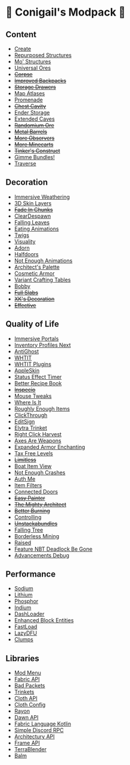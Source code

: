 # 💜 Conigail's Modpack 💜

## Content

- [Create](https://modrinth.com/mod/create-fabric)
- [Repurposed Structures](https://modrinth.com/mod/repurposed-structures-fabric)
- [Mo' Structures](https://modrinth.com/mod/mo-structures)
- [Universal Ores](https://modrinth.com/mod/universal_ores)
- ~~[Corpse](https://www.curseforge.com/minecraft/mc-mods/corpse)~~
- ~~[Improved Backpacks](https://www.curseforge.com/minecraft/mc-mods/improvedbackpacks)~~
- ~~[Storage Drawers](https://www.curseforge.com/minecraft/mc-mods/storage-drawers)~~
- [Map Atlases](https://modrinth.com/mod/map-atlases)
- [Promenade](https://modrinth.com/mod/promenade)
- ~~[Chest Cavity](https://modrinth.com/mod/chest-cavity)~~
- [Ender Storage](https://www.curseforge.com/minecraft/mc-mods/ender-storage-1-8)
- [Extended Caves](https://www.curseforge.com/minecraft/mc-mods/extended-caves)
- ~~[Randomium Ore](https://www.curseforge.com/minecraft/mc-mods/randomium-ore)~~
- ~~[Metal Barrels](https://www.curseforge.com/minecraft/mc-mods/metal-barrels)~~
- ~~[More Observers](https://www.curseforge.com/minecraft/mc-mods/more-observers)~~
- ~~[More Minecarts](https://www.curseforge.com/minecraft/mc-mods/more-minecarts)~~
- ~~[Tinker's Construct](https://www.curseforge.com/minecraft/mc-mods/tinkers-construct)~~
- [Gimme Bundles!](https://modrinth.com/mod/gimme-bundles)
- [Traverse](https://modrinth.com/mod/traverse)

## Decoration

- [Immersive Weathering](https://modrinth.com/mod/immersive-weathering)
- [3D Skin Layers](https://modrinth.com/mod/3dskinlayers)
- ~~[Fade In Chunks](https://modrinth.com/mod/fade-in-chunks)~~
- [ClearDespawn](https://modrinth.com/mod/cleardespawn)
- [Falling Leaves](https://modrinth.com/mod/fallingleaves)
- [Eating Animations](https://modrinth.com/mod/eating-animation)
- [Twigs](https://modrinth.com/mod/twigs)
- [Visuality](https://modrinth.com/mod/visuality)
- [Adorn](https://modrinth.com/mod/adorn)
- [Halfdoors](https://modrinth.com/mod/half-doors)
- [Not Enough Animations](https://modrinth.com/mod/not-enough-animations)
- [Architect's Palette](https://modrinth.com/mod/architects-palette-fabric)
- [Cosmetic Armor](https://modrinth.com/mod/cosmetic-armor)
- [Variant Crafting Tables](https://www.curseforge.com/minecraft/mc-mods/variant-crafting-tables-fabric)
- [Bobby](https://modrinth.com/mod/bobby)
- ~~[Full Slabs](https://modrinth.com/mod/full-slabs)~~
- ~~[XK's Decoration](https://www.curseforge.com/minecraft/mc-mods/xks-decoration)~~
- ~~[Effective](https://www.curseforge.com/minecraft/mc-mods/effective)~~

## Quality of Life

- [Immersive Portals](https://modrinth.com/mod/immersiveportals)
- [Inventory Profiles Next](https://modrinth.com/mod/inventory-profiles-next)
- [AntiGhost](https://modrinth.com/mod/antighost)
- [WHTIT](https://modrinth.com/mod/wthit)
- [WHTIT Plugins](https://modrinth.com/mod/wthit-plugins)
- [AppleSkin](https://modrinth.com/mod/appleskin)
- [Status Effect Timer](https://modrinth.com/mod/statuseffecttimer)
- [Better Recipe Book](https://modrinth.com/mod/brb)
- ~~[Inspecio](https://modrinth.com/mod/inspecio)~~
- [Mouse Tweaks](https://modrinth.com/mod/mouse-tweaks)
- [Where Is It](https://modrinth.com/mod/where-is-it)
- [Roughly Enough Items](https://modrinth.com/mod/roughly-enough-items)
- [ClickThrough](https://modrinth.com/mod/clickthrough)
- [EditSign](https://modrinth.com/mod/editsign)
- [Elytra Trinket](https://www.curseforge.com/minecraft/mc-mods/elytra-trinket-fabric)
- [Right Click Harvest](https://modrinth.com/mod/right-click-harvest)
- [Axes Are Weapons](https://modrinth.com/mod/axes-are-weapons)
- [Expanded Armor Enchanting](https://modrinth.com/mod/expanded-armor-enchanting)
- [Tax Free Levels](https://modrinth.com/mod/tax-free-levels)
- ~~[Limitless](https://modrinth.com/mod/limitless)~~
- [Boat Item View](https://modrinth.com/mod/boat-item-view)
- [Not Enough Crashes](https://modrinth.com/mod/notenoughcrashes)
- [Auth Me](https://modrinth.com/mod/auth-me)
- [Item Filters](https://www.curseforge.com/minecraft/mc-mods/item-filters)
- [Connected Doors](https://modrinth.com/mod/connecteddoors)
- ~~[Easy Painter](https://modrinth.com/mod/easy_painter)~~
- ~~[The Mighty Architect](https://www.curseforge.com/minecraft/mc-mods/the-mighty-architect)~~
- ~~[Better Burning](https://www.curseforge.com/minecraft/mc-mods/better-burning)~~
- [Controlling](https://www.curseforge.com/minecraft/mc-mods/controlling)
- ~~[Unstackabundles](https://modrinth.com/mod/unstackabundles)~~
- [Falling Tree](https://modrinth.com/mod/fallingtree)
- [Borderless Mining](https://modrinth.com/mod/borderless-mining)
- [Raised](https://modrinth.com/mod/raised)
- [Feature NBT Deadlock Be Gone](https://modrinth.com/mod/feature-nbt-deadlock-be-gone)
- [Advancements Debug](https://modrinth.com/mod/advancements-debug)

## Performance

- [Sodium](https://modrinth.com/mod/sodium)
- [Lithium](https://modrinth.com/mod/lithium)
- [Phosphor](https://modrinth.com/mod/phosphor)
- [Indium](https://modrinth.com/mod/indium)
- [DashLoader](https://modrinth.com/mod/dashloader)
- [Enhanced Block Entities](https://modrinth.com/mod/ebe)
- [FastLoad](https://modrinth.com/mod/fastload)
- [LazyDFU](https://modrinth.com/mod/lazydfu)
- [Clumps](https://www.curseforge.com/minecraft/mc-mods/clumps)

## Libraries

- [Mod Menu](https://modrinth.com/mod/modmenu)
- [Fabric API](https://modrinth.com/mod/fabric-api)
- [Bad Packets](https://modrinth.com/mod/badpackets)
- [Trinkets](https://modrinth.com/mod/trinkets)
- [Cloth API](https://www.curseforge.com/minecraft/mc-mods/cloth-api)
- [Cloth Config](https://modrinth.com/mod/cloth-config)
- [Rayon](https://www.curseforge.com/minecraft/mc-mods/rayon)
- [Dawn API](https://modrinth.com/mod/dawn)
- [Fabric Language Kotlin](https://modrinth.com/mod/fabric-language-kotlin)
- [Simple Discord RPC](https://modrinth.com/mod/simple-discord-rpc)
- [Architectury API](https://modrinth.com/mod/architectury-api)
- [Frame API](https://modrinth.com/mod/frame-api)
- [TerraBlender](https://www.curseforge.com/minecraft/mc-mods/terrablender-fabric)
- [Balm](https://modrinth.com/mod/balm)
